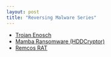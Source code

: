 ```yaml
---
layout: post
title: "Reversing Malware Series"
---
```


* [Trojan Enosch](/ReversingMalware/Enosch)
* [Mamba Ransomware (HDDCryptor)](/ReversingMalware/Mamba)
* [Remcos RAT](/ReversingMalware/RemcosRAT)